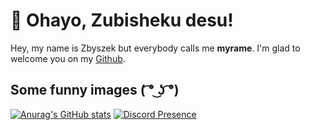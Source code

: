 # 👋 Ohayo, Zubisheku desu!
Hey, my name is Zbyszek but everybody calls me **myrame**. I'm glad to welcome you on my [Github](https://github.com/justmyrame).

## Some funny images ( ͡° ͜ʖ ͡°)
[![Anurag's GitHub stats](https://github-readme-stats.vercel.app/api?username=justmyrame)](https://github.com/anuraghazra/github-readme-stats)
[![Discord Presence](https://lanyard.cnrad.dev/api/664511572844216350)](https://discord.com/users/664511572844216350)
